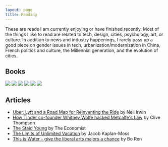 ```yaml
---
layout: page
title: Reading 
---
```

These are reads I am currently enjoying or have finished recently. Most of the things I like to read are related to tech, design, cities, psychology, art, or culture. In addition to news and industry happenings, I rarely pass up a good piece on gender issues in tech, urbanization/modernization in China, French politics and culture, the Millennial generation, and the evolution of cities.     

## Books
<div id="BookCovers">
	<img src="http://ecx.images-amazon.com/images/I/81oKNgpSsSL.jpg" />
	<img src="http://ecx.images-amazon.com/images/I/41TknOCIZWL._SY344_BO1,204,203,200_.jpg" />
	<img src="http://media.npr.org/assets/bakertaylor/covers/q/quiet/9780307352149_custom-5b5ce2e8d8a1c22ef8fa885da61cbc226d88337b-s2-c85.jpg" />
	<img src="https://sites.imsa.edu/acronym/files/2014/04/lean-startup_book-cover.jpeg" />
	<img src="http://images.pearsoned-ema.com/jpeg/large/9781933988658.jpg" />
	<img src="http://bookcoverarchive.com/images/books/pale_fire.large.jpg" />
</div>

## Articles
* <a href="http://www.nytimes.com/2014/07/12/upshot/uber-lyft-and-a-road-map-for-reinventing-the-ride.html?smid=tw-nytimes&_r=0" target="_blank">Uber, Lyft and a Road Map for Reinventing the Ride</a> by Neil Irwin
* <a href="https://medium.com/message/how-tinder-co-founder-whitney-wolfe-hacked-metcalfes-law-f607dddbde66" target="_blank">How Tinder co-founder Whitney Wolfe hacked Metcalfe's Law</a> by Clive Thompson
* <a href="http://www.economist.com/news/briefing/21606795-todays-young-people-are-held-be-alienated-unhappy-violent-failures-they-are-proving?fsrc=scn/tw_ec/oh_you_pretty_things" target="_blank">The Staid Young</a> by The Economist
* <a href="http://jacobian.org/writing/unlimited-vacation/" target="_blank">The Limits of Unlimited Vacation</a> by Jacob Kaplan-Moss
* <a href="https://medium.com/@Bosefina/this-is-water-give-the-liberal-arts-majors-a-chance-38acd7635cd" target="_blank">This is Water - give the liberal arts majors a chance</a> by Bo Ren





